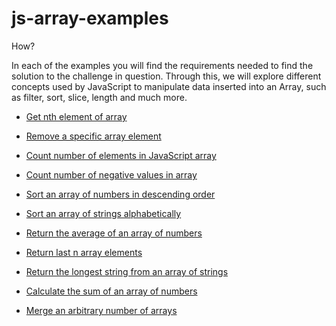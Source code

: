 # js-array-examples

How?

In each of the examples you will find the requirements needed to find the solution to the challenge in question. Through this, we will explore different concepts used by JavaScript to manipulate data inserted into an Array, such as filter, sort, slice, length and much more.

- [Get nth element of array](https://github.com/Camilacslopes/js-array-examples/blob/main/nthElement.js)

- [Remove a specific array element](https://github.com/Camilacslopes/js-array-examples/blob/main/removeElement.js)

- [Count number of elements in JavaScript array](https://github.com/Camilacslopes/js-array-examples/blob/main/countArray.js)

- [Count number of negative values in array](https://github.com/Camilacslopes/js-array-examples/blob/main/countNegative.js)

- [Sort an array of numbers in descending order](https://github.com/Camilacslopes/js-array-examples/blob/main/sortDesc.js)

- [Sort an array of strings alphabetically](https://github.com/Camilacslopes/js-array-examples/blob/main/sortAlphabetic.js)

- [Return the average of an array of numbers](https://github.com/Camilacslopes/js-array-examples/blob/main/averageArray.js)

- [Return last n array elements](https://github.com/Camilacslopes/js-array-examples/blob/main/returnLast.js)

- [Return the longest string from an array of strings](https://github.com/Camilacslopes/js-array-examples/blob/main/longestString.js)

- [Calculate the sum of an array of numbers](https://github.com/Camilacslopes/js-array-examples/blob/main/sumArray.js)

- [Merge an arbitrary number of arrays](https://github.com/Camilacslopes/js-array-examples/blob/main/mergeArrays.js)